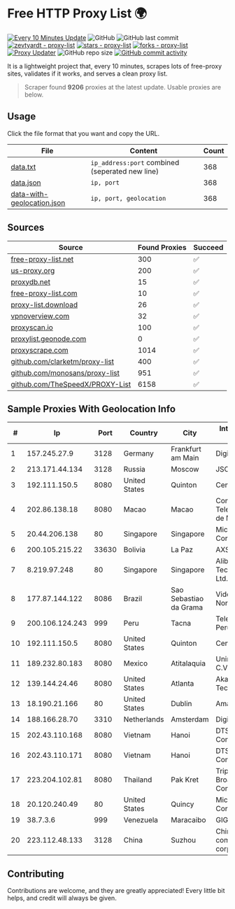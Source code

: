 
# Free HTTP Proxy List 🌍

[![Every 10 Minutes Update](https://github.com/mertguvencli/http-proxy-list/actions/workflows/main.yml/badge.svg?branch=main)](https://github.com/mertguvencli/http-proxy-list/actions/workflows/main.yml)
![GitHub](https://img.shields.io/github/license/mertguvencli/http-proxy-list)
![GitHub last commit](https://img.shields.io/github/last-commit/mertguvencli/http-proxy-list)
[![zevtyardt - proxy-list](https://img.shields.io/static/v1?label=zevtyardt&message=proxy-list&color=blue&logo=github)](https://github.com/zevtyardt/proxy-list "Go to GitHub repo")
[![stars - proxy-list](https://img.shields.io/github/stars/zevtyardt/proxy-list?style=social)](https://github.com/zevtyardt/proxy-list)
[![forks - proxy-list](https://img.shields.io/github/forks/zevtyardt/proxy-list?style=social)](https://github.com/zevtyardt/proxy-list)
[![Proxy Updater](https://github.com/zevtyardt/proxy-list/workflows/Proxy%20Updater/badge.svg)](https://github.com/zevtyardt/proxy-list/actions?query=workflow:"Proxy+Updater")
![GitHub repo size](https://img.shields.io/github/repo-size/zevtyardt/proxy-list)
[![GitHub commit activity](https://img.shields.io/github/commit-activity/m/zevtyardt/proxy-list?logo=commits)](https://github.com/zevtyardt/proxy-list/commits/main)

It is a lightweight project that, every 10 minutes, scrapes lots of free-proxy sites, validates if it works, and serves a clean proxy list.

> Scraper found **9206** proxies at the latest update. Usable proxies are below.

## Usage

Click the file format that you want and copy the URL.

|File|Content|Count|
|----|-------|-----|
|[data.txt](https://raw.githubusercontent.com/mertguvencli/http-proxy-list/main/proxy-list/data.txt)|`ip_address:port` combined (seperated new line)|368|
|[data.json](https://raw.githubusercontent.com/mertguvencli/http-proxy-list/main/proxy-list/data.json)|`ip, port`|368|
|[data-with-geolocation.json](https://raw.githubusercontent.com/mertguvencli/http-proxy-list/main/proxy-list/data-with-geolocation.json)|`ip, port, geolocation`|368|

## Sources

|Source|Found Proxies|Succeed|
|------|-------------|-------|
|[free-proxy-list.net](https://free-proxy-list.net)|300|✅|
|[us-proxy.org](https://www.us-proxy.org)|200|✅|
|[proxydb.net](http://proxydb.net)|15|✅|
|[free-proxy-list.com](https://free-proxy-list.com/?page=&port=&type%5B%5D=http&type%5B%5D=https&up_time=0&search=Search)|10|✅|
|[proxy-list.download](https://www.proxy-list.download/HTTP)|26|✅|
|[vpnoverview.com](https://vpnoverview.com/privacy/anonymous-browsing/free-proxy-servers)|32|✅|
|[proxyscan.io](https://www.proxyscan.io)|100|✅|
|[proxylist.geonode.com](https://proxylist.geonode.com/api/proxy-list?limit=300&page=1&sort_by=lastChecked&sort_type=desc&protocols=http,https)|0|✅|
|[proxyscrape.com](https://api.proxyscrape.com/v2/?request=displayproxies&protocol=http&timeout=10000&country=all&ssl=all&anonymity=all)|1014|✅|
|[github.com/clarketm/proxy-list](https://raw.githubusercontent.com/clarketm/proxy-list/master/proxy-list-raw.txt)|400|✅|
|[github.com/monosans/proxy-list](https://raw.githubusercontent.com/monosans/proxy-list/main/proxies/http.txt)|951|✅|
|[github.com/TheSpeedX/PROXY-List](https://raw.githubusercontent.com/TheSpeedX/PROXY-List/master/http.txt)|6158|✅|


## Sample Proxies With Geolocation Info

|#|Ip|Port|Country|City|Internet Service Provider|
|-|--|----|-------|----|-------------------------|
|1|157.245.27.9|3128|Germany|Frankfurt am Main|DigitalOcean, LLC|
|2|213.171.44.134|3128|Russia|Moscow|JSC Comcor|
|3|192.111.150.5|8080|United States|Quinton|Centrilogic|
|4|202.86.138.18|8080|Macao|Macao|Companhia de Telecomunicacoes de Macau|
|5|20.44.206.138|80|Singapore|Singapore|Microsoft Corporation|
|6|200.105.215.22|33630|Bolivia|La Paz|AXS Bolivia S. A.|
|7|8.219.97.248|80|Singapore|Singapore|Alibaba (US) Technology Co., Ltd.|
|8|177.87.144.122|8086|Brazil|Sao Sebastiao da Grama|Videomar Rede Nordeste S/A|
|9|200.106.124.243|999|Peru|Tacna|Telefonica del Peru|
|10|192.111.150.5|8080|United States|Quinton|Centrilogic|
|11|189.232.80.183|8080|Mexico|Atitalaquia|Uninet S.A. de C.V.|
|12|139.144.24.46|8080|United States|Atlanta|Akamai Technologies, Inc.|
|13|18.190.21.166|80|United States|Dublin|Amazon.com, Inc.|
|14|188.166.28.70|3310|Netherlands|Amsterdam|DigitalOcean, LLC|
|15|202.43.110.168|8080|Vietnam|Hanoi|DTS Telecom Company Limited|
|16|202.43.110.171|8080|Vietnam|Hanoi|DTS Telecom Company Limited|
|17|223.204.102.81|8080|Thailand|Pak Kret|Triple T Broadband Public Company Limited|
|18|20.120.240.49|80|United States|Quincy|Microsoft Corporation|
|19|38.7.3.6|999|Venezuela|Maracaibo|GIGAPOP, C.A.|
|20|223.112.48.133|3128|China|Suzhou|China Mobile communications corporation|



## Contributing

Contributions are welcome, and they are greatly appreciated! Every
little bit helps, and credit will always be given.

